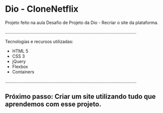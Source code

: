 # Dio - CloneNetflix

Projeto feito na aula Desafio de Projeto da Dio - Recriar o site da plataforma.

...........................................................................................................


Tecnologias e recursos utilizadas:
<ul>
  <li>HTML 5</li>
  <li>CSS 3</li>
  <li>jQuery</li>
  <li>Flexbox</li>
  <li>Containers</li>
</ul>

...........................................................................................................

## Próximo passo: Criar um site utilizando tudo que aprendemos com esse projeto.
